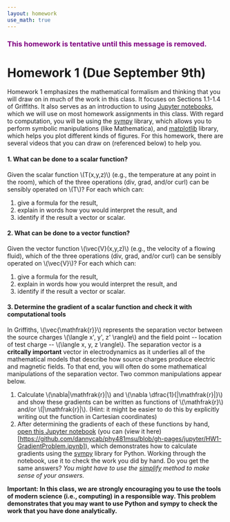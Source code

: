 ```yaml
---
layout: homework
use_math: true
---
```


<h3 style="color:purple">This homework is tentative until this message is removed.</h3>

# Homework 1 (Due September 9th)

Homework 1 emphasizes the mathematical formalism and thinking that you will draw on in much of the work in this class. It focuses on Sections 1.1-1.4 of Griffiths. It also serves as an introduction to using [Jupyter notebooks](http://jupyter.org), which we will use on most homework assignments in this class. With regard to computation, you will be using the [sympy](http://sympy.org) library, which allows you to perform symbolic manipulations (like Mathematica), and [matplotlib](http://matplotlib.org/) library, which helps you plot different kinds of figures. For this homework, there are several videos that you can draw on (referenced below) to help you.

#### 1. What can be done to a scalar function?
Given the scalar function \\(T(x,y,z)\\) (e.g., the temperature at any point in the room), which of the three operations (div, grad, and/or curl) can be sensibly operated on \\(T\\)? For each which can:

1. give a formula for the result,
2. explain in words how you would interpret the result, and
3. identify if the result a vector or scalar.

#### 2. What can be done to a vector function?
Given the vector function \\(\vec{V}(x,y,z)\\) (e.g., the velocity of a flowing fluid), which of the three operations (div, grad, and/or curl) can be sensibly operated on \\(\vec{V}\\)? For each which can:

1. give a formula for the result,
2. explain in words how you would interpret the result, and
3. identify if the result a vector or scalar.

#### 3. Determine the gradient of a scalar function and check it with computational tools
In Griffiths, \\(\vec{\mathfrak{r}}\\) represents the separation vector between the source charges \\(\langle x', y', z' \rangle\\) and the field point -- location of test charge -- \\(\langle x, y, z \rangle\\). The separation vector is a **critcally important** vector in electrodynamics as it underlies all of the mathematical models that describe how source charges produce electric and magnetic fields. To that end, you will often do some mathematical manipulations of the separation vector. Two common manipulations appear below.

1. Calculate \\(\nabla\|\mathfrak{r}\|\\) and \\(\nabla \dfrac{1}{\|\mathfrak{r}\|}\\) and show these gradients can be written as functions of \\(\mathfrak{r}\\) and/or \\(\|\mathfrak{r}\|\\). (Hint: it might be easier to do this by explicitly writing out the function in Cartesian coordinates)
2. After determining the gradients of each of these functions by hand, [open this Jupyter notebook](../jupyter/HW1-GradientProblem.ipynb) (you can (view it here)[https://github.com/dannycab/phy481msu/blob/gh-pages/jupyter/HW1-GradientProblem.ipynb]), which demonstrates how to calculate gradients using the [sympy](http://sympy.org) library for Python. Working through the notebook, use it to check the work you did by hand. Do you get the same answers? *You might have to use the [simplify](http://docs.sympy.org/latest/tutorial/simplification.html) method to make sense of your answers.*

**Important: In this class, we are strongly encouraging you to use the tools of modern science (i.e., computing) in a responsible way. This problem demonstrates that you may want to use Python and sympy to check the work that you have done analytically.**
